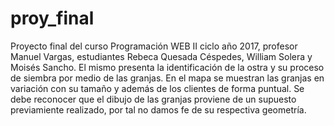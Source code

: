 # proy_final
Proyecto final del curso Programación WEB II ciclo año 2017, profesor Manuel Vargas, estudiantes Rebeca Quesada Céspedes, William Solera y Moisés Sancho.
El mismo presenta la identificación de la ostra y su proceso de siembra por medio de las granjas. En el mapa se muestran las granjas en variación con su tamaño y además de los clientes de forma puntual.
Se debe reconocer que el dibujo de las granjas proviene de un supuesto previamiente realizado, por tal no damos fe de su respectiva geometría.

